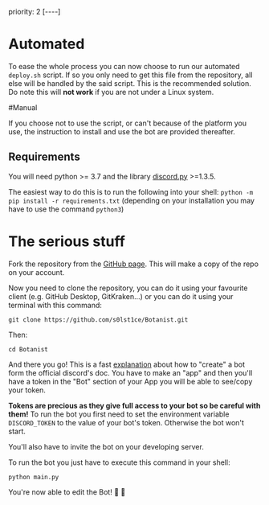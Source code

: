 priority: 2
[----]
# Automated
To ease the whole process you can now choose to run our automated `deploy.sh` script. If so you only need to get this file from the repository, all else will be handled by the said script. This is the recommended solution.
Do note this will **not work** if you are not under a Linux system.

#Manual

If you choose not to use the script, or can't because of the platform you use, the instruction to install and use the bot are provided thereafter.

## Requirements

You will need python >= 3.7 and the library [discord.py](https://github.com/Rapptz/discord.py) >=1.3.5.

The easiest way to do this is to run the following into your shell:
`python -m pip install -r requirements.txt` (depending on your installation you may have to use the command `python3`)

# The serious stuff

Fork the repository from the [GitHub page](https://github.com/s0lst1ce/Botanist). This will make a copy of the repo on your account.

Now you need to clone the repository, you can do it using your favourite client (e.g. GitHub Desktop, GitKraken...) or you can do it using your terminal with this command:

`git clone https://github.com/s0lst1ce/Botanist.git`

Then:

`cd Botanist` 

And there you go! This is a fast [explanation](https://discordapp.com/developers/docs/intro#bots-and-apps) about how to "create" a bot form the official discord's doc. You have to make an "app" and then you'll have a token in the "Bot" section of your App you will be able to see/copy your token.

**Tokens are precious as they give full access to your bot so be careful with them!** To run the bot you first need to set the environment variable `DISCORD_TOKEN` to the value of your bot's token. Otherwise the bot won't start.

You'll also have to invite the bot on your developing server.

To run the bot you just have to execute this command in your shell: 

`python main.py`

You're now able to edit the Bot! :tada: :confetti_ball:
